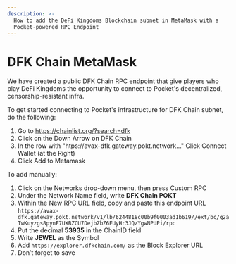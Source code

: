 ```yaml
---
description: >-
  How to add the DeFi Kingdoms Blockchain subnet in MetaMask with a
  Pocket-powered RPC Endpoint
---
```


# DFK Chain MetaMask

We have created a public DFK Chain RPC endpoint that give players who play DeFi Kingdoms the opportunity to connect to Pocket's decentralized, censorship-resistant infra.

To get started connecting to Pocket's infrastructure for DFK Chain subnet, do the following:

1. Go to https://chainlist.org/?search=dfk
2. Click on the Down Arrow on DFK Chain
3. In the row with "htps://avax-dfk.gateway.pokt.network..." Click Connect Wallet (at the Right)
4. Click Add to Metamask

To add manually:

1. Click on the Networks drop-down menu, then press Custom RPC
2. Under the Network Name field, write **DFK Chain POKT**
3. Within the New RPC URL field, copy and paste this endpoint URL `https://avax-dfk.gateway.pokt.network/v1/lb/6244818c00b9f0003ad1b619//ext/bc/q2aTwKuyzgs8pynF7UXBZCU7DejbZbZ6EUyHr3JQzYgwNPUPi/rpc`
4. Put the decimal **53935** in the ChainID field
5. Write **JEWEL** as the Symbol
6. Add `https://explorer.dfkchain.com/` as the Block Explorer URL
7. Don’t forget to save

